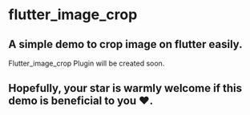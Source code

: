 # flutter_image_crop

## A simple demo to crop image on flutter easily. ##

Flutter_image_crop Plugin will be created soon.

## Hopefully, your star is warmly welcome if this demo is beneficial to you ❤️. ##
